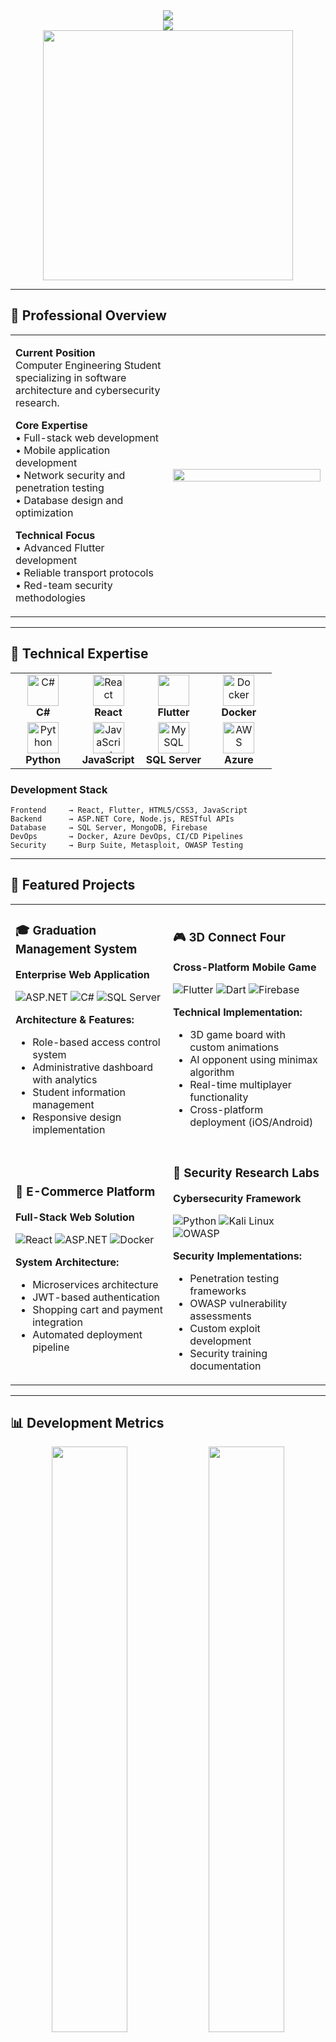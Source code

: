 <div align="center">
  <img src="https://capsule-render.vercel.app/api?type=waving&color=gradient&customColorList=0,2,2,5,30&height=200&section=header&text=Muhanned%20Hasan&fontSize=70&fontColor=fff&animation=twinkling&fontAlignY=35&desc=Computer%20Engineering%20%7C%20Software%20Developer%20%7C%20Security%20Researcher&descAlignY=55&descSize=18" />
</div>

<div align="center">
  <img src="https://readme-typing-svg.herokuapp.com/?font=JetBrains+Mono&weight=600&size=28&duration=3000&pause=1000&color=00D4AA&center=true&vCenter=true&width=600&height=100&lines=Full-Stack+Developer;Cybersecurity+Specialist;Computer+Engineering+Student;Open+Source+Contributor" />
</div>

<div align="center">
  <img src="https://user-images.githubusercontent.com/74038190/212284158-e840e285-664b-44d7-b79b-e264b5e54825.gif" width="400">
</div>

---

## 🎯 Professional Overview

<table>
<tr>
<td width="50%">

**Current Position**  
Computer Engineering Student specializing in software architecture and cybersecurity research.

**Core Expertise**  
• Full-stack web development  
• Mobile application development  
• Network security and penetration testing  
• Database design and optimization  

**Technical Focus**  
• Advanced Flutter development  
• Reliable transport protocols  
• Red-team security methodologies  

</td>
<td width="50%">

<img align="center" src="https://user-images.githubusercontent.com/74038190/229223263-cf2e4b07-2615-4f87-9c38-e37600f8381a.gif" width="100%">

</td>
</tr>
</table>

---

## 💼 Technical Expertise

<div align="center">
<table>
<tr>
<td align="center" width="25%">
<img src="https://techstack-generator.vercel.app/csharp-icon.svg" alt="C#" width="50" height="50" />
<br><b>C#</b>
</td>
<td align="center" width="25%">
<img src="https://techstack-generator.vercel.app/react-icon.svg" alt="React" width="50" height="50" />
<br><b>React</b>
</td>
<td align="center" width="25%">
<img src="https://cdn.jsdelivr.net/gh/devicons/devicon/icons/flutter/flutter-original.svg" width="50" height="50" />
<br><b>Flutter</b>
</td>
<td align="center" width="25%">
<img src="https://techstack-generator.vercel.app/docker-icon.svg" alt="Docker" width="50" height="50" />
<br><b>Docker</b>
</td>
</tr>
<tr>
<td align="center" width="25%">
<img src="https://techstack-generator.vercel.app/python-icon.svg" alt="Python" width="50" height="50" />
<br><b>Python</b>
</td>
<td align="center" width="25%">
<img src="https://techstack-generator.vercel.app/js-icon.svg" alt="JavaScript" width="50" height="50" />
<br><b>JavaScript</b>
</td>
<td align="center" width="25%">
<img src="https://techstack-generator.vercel.app/mysql-icon.svg" alt="MySQL" width="50" height="50" />
<br><b>SQL Server</b>
</td>
<td align="center" width="25%">
<img src="https://techstack-generator.vercel.app/aws-icon.svg" alt="AWS" width="50" height="50" />
<br><b>Azure</b>
</td>
</tr>
</table>
</div>

### Development Stack
```
Frontend     → React, Flutter, HTML5/CSS3, JavaScript
Backend      → ASP.NET Core, Node.js, RESTful APIs
Database     → SQL Server, MongoDB, Firebase
DevOps       → Docker, Azure DevOps, CI/CD Pipelines
Security     → Burp Suite, Metasploit, OWASP Testing
```

---

## 🚀 Featured Projects

<div align="center">
<table>
<tr>
<td width="50%">

### 🎓 Graduation Management System
**Enterprise Web Application**

![ASP.NET](https://img.shields.io/badge/ASP.NET-512BD4?style=flat-square&logo=dotnet)
![C#](https://img.shields.io/badge/C%23-239120?style=flat-square&logo=csharp)
![SQL Server](https://img.shields.io/badge/SQL%20Server-CC2927?style=flat-square&logo=microsoft-sql-server)

**Architecture & Features:**
- Role-based access control system
- Administrative dashboard with analytics
- Student information management
- Responsive design implementation

</td>
<td width="50%">

### 🎮 3D Connect Four
**Cross-Platform Mobile Game**

![Flutter](https://img.shields.io/badge/Flutter-02569B?style=flat-square&logo=flutter)
![Dart](https://img.shields.io/badge/Dart-0175C2?style=flat-square&logo=dart)
![Firebase](https://img.shields.io/badge/Firebase-FFCA28?style=flat-square&logo=firebase)

**Technical Implementation:**
- 3D game board with custom animations
- AI opponent using minimax algorithm
- Real-time multiplayer functionality
- Cross-platform deployment (iOS/Android)

</td>
</tr>
<tr>
<td width="50%">

### 🛒 E-Commerce Platform
**Full-Stack Web Solution**

![React](https://img.shields.io/badge/React-61DAFB?style=flat-square&logo=react)
![ASP.NET](https://img.shields.io/badge/ASP.NET-512BD4?style=flat-square&logo=dotnet)
![Docker](https://img.shields.io/badge/Docker-2496ED?style=flat-square&logo=docker)

**System Architecture:**
- Microservices architecture
- JWT-based authentication
- Shopping cart and payment integration
- Automated deployment pipeline

</td>
<td width="50%">

### 🔐 Security Research Labs
**Cybersecurity Framework**

![Python](https://img.shields.io/badge/Python-3776AB?style=flat-square&logo=python)
![Kali Linux](https://img.shields.io/badge/Kali%20Linux-557C94?style=flat-square&logo=kali-linux)
![OWASP](https://img.shields.io/badge/OWASP-000000?style=flat-square&logo=owasp)

**Security Implementations:**
- Penetration testing frameworks
- OWASP vulnerability assessments
- Custom exploit development
- Security training documentation

</td>
</tr>
</table>
</div>

---

## 📊 Development Metrics

<div align="center">
<img width="49%" src="https://github-readme-stats.vercel.app/api?username=MOHANED8&show_icons=true&theme=radical&hide_border=true&bg_color=0D1117&title_color=F85D7F&icon_color=F85D7F&text_color=FFFFFF&custom_title=GitHub%20Statistics" />
<img width="49%" src="https://github-readme-stats.vercel.app/api/top-langs/?username=MOHANED8&layout=compact&theme=radical&hide_border=true&bg_color=0D1117&title_color=F85D7F&text_color=FFFFFF" />
</div>

<div align="center">
<img width="70%" src="https://github-readme-streak-stats.herokuapp.com/?user=MOHANED8&theme=radical&hide_border=true&background=0D1117&stroke=F85D7F&ring=F85D7F&fire=F85D7F&currStreakLabel=F85D7F" />
</div>

<div align="center">
<img src="https://github-readme-activity-graph.vercel.app/graph?username=MOHANED8&bg_color=0d1117&color=f85d7f&line=f85d7f&point=ffffff&area=true&hide_border=true" width="100%"/>
</div>

---

## 🏆 Professional Recognition

<div align="center">
<img src="https://github-profile-trophy.vercel.app/?username=MOHANED8&theme=radical&no-frame=true&column=6&margin-w=15&margin-h=15&no-bg=true" />
</div>

---

## 📫 Professional Contact

<div align="center">
<table>
<tr>
<td align="center">
<a href="https://www.linkedin.com/in/muhanned-hasan-246b25235/">
<img src="https://img.shields.io/badge/LinkedIn-0A66C2?style=for-the-badge&logo=linkedin&logoColor=white&labelColor=0A66C2" />
</a>
</td>
<td align="center">
<a href="mailto:mohanedmohamed8686@gmail.com">
<img src="https://img.shields.io/badge/Email-EA4335?style=for-the-badge&logo=gmail&logoColor=white&labelColor=EA4335" />
</a>
</td>
<td align="center">
<a href="https://github.com/MOHANED8">
<img src="https://img.shields.io/badge/GitHub-181717?style=for-the-badge&logo=github&logoColor=white&labelColor=181717" />
</a>
</td>
</tr>
</table>
</div>

---

## 📈 Profile Analytics

<div align="center">
<img src="https://komarev.com/ghpvc/?username=MOHANED8&style=for-the-badge&color=F85D7F&labelColor=0D1117" />
<img src="https://img.shields.io/github/followers/MOHANED8?label=Followers&style=for-the-badge&color=F85D7F&labelColor=0D1117" />
<img src="https://img.shields.io/github/stars/MOHANED8?style=for-the-badge&color=F85D7F&labelColor=0D1117" />
</div>

---

<div align="center">
  <img src="https://readme-typing-svg.herokuapp.com/?font=JetBrains+Mono&weight=600&size=20&duration=4000&pause=1000&color=00D4AA&center=true&vCenter=true&width=600&height=50&lines=Open+to+collaboration+and+new+opportunities;Building+secure%2C+scalable+solutions;Let's+connect+and+create+something+exceptional" />
</div>

<div align="center">
  <img src="https://capsule-render.vercel.app/api?type=waving&color=gradient&customColorList=0,2,2,5,30&height=120&section=footer" />
</div>
